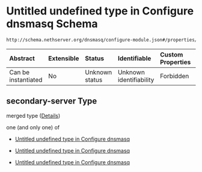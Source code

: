 # Untitled undefined type in Configure dnsmasq Schema

```txt
http://schema.nethserver.org/dnsmasq/configure-module.json#/properties/dns-server/then/properties/secondary-server
```



| Abstract            | Extensible | Status         | Identifiable            | Custom Properties | Additional Properties | Access Restrictions | Defined In                                                                      |
| :------------------ | :--------- | :------------- | :---------------------- | :---------------- | :-------------------- | :------------------ | :------------------------------------------------------------------------------ |
| Can be instantiated | No         | Unknown status | Unknown identifiability | Forbidden         | Allowed               | none                | [configure-module.json\*](dnsmasq/configure-module.json "open original schema") |

## secondary-server Type

merged type ([Details](configure-module-properties-dns-server-then-properties-secondary-server.md))

one (and only one) of

*   [Untitled undefined type in Configure dnsmasq](configure-module-properties-dns-server-then-properties-secondary-server-oneof-0.md "check type definition")

*   [Untitled undefined type in Configure dnsmasq](configure-module-properties-dns-server-then-properties-secondary-server-oneof-1.md "check type definition")

*   [Untitled undefined type in Configure dnsmasq](configure-module-properties-dns-server-then-properties-secondary-server-oneof-2.md "check type definition")
